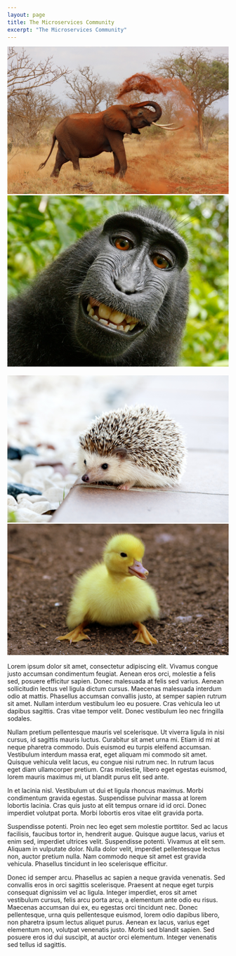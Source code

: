 ```yaml
---
layout: page
title: The Microservices Community
excerpt: "The Microservices Community"
---
```

<link rel="stylesheet" type="text/css" href="/assets/styles/slick.css"/>
<link rel="stylesheet" type="text/css" href="/assets/styles/slick-theme.css"/>

<div class="panel panel-default">
  <div class="panel-body">
    <div class="slideshow">
      <div><img src="/assets/images/slideshow/1.jpeg" alt=""></div>
      <div><img src="/assets/images/slideshow/2.jpeg" alt=""></div>
      <div><img src="/assets/images/slideshow/3.jpeg" alt=""></div>
      <div><img src="/assets/images/slideshow/4.jpeg" alt=""></div>
      <div><img src="/assets/images/slideshow/5.jpeg" alt=""></div>
    </div>
  </div>
</div>


Lorem ipsum dolor sit amet, consectetur adipiscing elit. Vivamus congue justo accumsan condimentum feugiat. Aenean eros orci, molestie a felis sed, posuere efficitur sapien. Donec malesuada at felis sed varius. Aenean sollicitudin lectus vel ligula dictum cursus. Maecenas malesuada interdum odio at mattis. Phasellus accumsan convallis justo, at semper sapien rutrum sit amet. Nullam interdum vestibulum leo eu posuere. Cras vehicula leo ut dapibus sagittis. Cras vitae tempor velit. Donec vestibulum leo nec fringilla sodales.

Nullam pretium pellentesque mauris vel scelerisque. Ut viverra ligula in nisi cursus, id sagittis mauris luctus. Curabitur sit amet urna mi. Etiam id mi at neque pharetra commodo. Duis euismod eu turpis eleifend accumsan. Vestibulum interdum massa erat, eget aliquam mi commodo sit amet. Quisque vehicula velit lacus, eu congue nisi rutrum nec. In rutrum lacus eget diam ullamcorper pretium. Cras molestie, libero eget egestas euismod, lorem mauris maximus mi, ut blandit purus elit sed ante.

In et lacinia nisl. Vestibulum ut dui et ligula rhoncus maximus. Morbi condimentum gravida egestas. Suspendisse pulvinar massa at lorem lobortis lacinia. Cras quis justo at elit tempus ornare id id orci. Donec imperdiet volutpat porta. Morbi lobortis eros vitae elit gravida porta.

Suspendisse potenti. Proin nec leo eget sem molestie porttitor. Sed ac lacus facilisis, faucibus tortor in, hendrerit augue. Quisque augue lacus, varius et enim sed, imperdiet ultrices velit. Suspendisse potenti. Vivamus at elit sem. Aliquam in vulputate dolor. Nulla dolor velit, imperdiet pellentesque lectus non, auctor pretium nulla. Nam commodo neque sit amet est gravida vehicula. Phasellus tincidunt in leo scelerisque efficitur.

Donec id semper arcu. Phasellus ac sapien a neque gravida venenatis. Sed convallis eros in orci sagittis scelerisque. Praesent at neque eget turpis consequat dignissim vel ac ligula. Integer imperdiet, eros sit amet vestibulum cursus, felis arcu porta arcu, a elementum ante odio eu risus. Maecenas accumsan dui ex, eu egestas orci tincidunt nec. Donec pellentesque, urna quis pellentesque euismod, lorem odio dapibus libero, non pharetra ipsum lectus aliquet purus. Aenean ex lacus, varius eget elementum non, volutpat venenatis justo. Morbi sed blandit sapien. Sed posuere eros id dui suscipit, at auctor orci elementum. Integer venenatis sed tellus id sagittis.


<script type="text/javascript" src="/assets/scripts/slick.min.js"></script>
<script>
$('.slideshow').slick({
  centerMode: true,
  centerPadding: '80px',
  slidesToShow: 3,
  slidesToScroll: 1,
  autoplay: true,
  autoplaySpeed: 2000,
  responsive: [
    {
      breakpoint: 768,
      settings: {
        arrows: false,
        centerMode: true,
        centerPadding: '40px',
        slidesToShow: 3
      }
    },
    {
      breakpoint: 480,
      settings: {
        arrows: false,
        centerMode: true,
        centerPadding: '40px',
        slidesToShow: 1
      }
    }
  ]
});
</script>
  